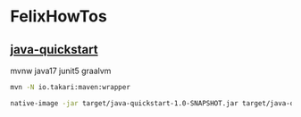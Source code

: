 # FelixHowTos

## [java-quickstart](./java-quickstart/)

mvnw java17 junit5 graalvm 

```bash
mvn -N io.takari:maven:wrapper
```

```bash
native-image -jar target/java-quickstart-1.0-SNAPSHOT.jar target/java-quickstart
```

